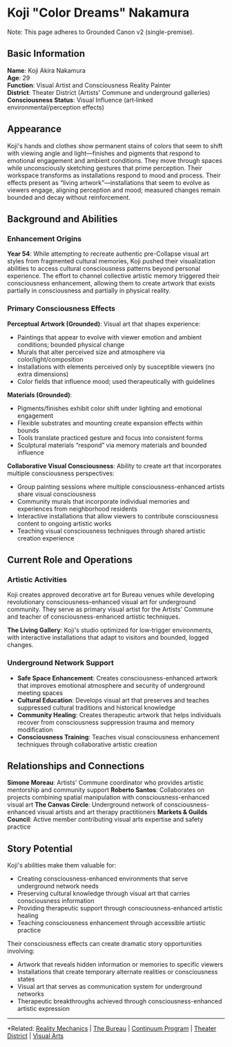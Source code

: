 # Koji "Color Dreams" Nakamura

Note: This page adheres to Grounded Canon v2 (single-premise).
## Basic Information

**Name**: Koji Akira Nakamura  
**Age**: 29  
**Function**: Visual Artist and Consciousness Reality Painter  
**District**: Theater District (Artists' Commune and underground galleries)  
**Consciousness Status**: Visual Influence (art‑linked environmental/perception effects)  

## Appearance

Koji's hands and clothes show permanent stains of colors that seem to shift with viewing angle and light—finishes and pigments that respond to emotional engagement and ambient conditions. They move through spaces while unconsciously sketching gestures that prime perception. Their workspace transforms as installations respond to mood and process. Their effects present as “living artwork”—installations that seem to evolve as viewers engage, aligning perception and mood; measured changes remain bounded and decay without reinforcement.

## Background and Abilities

### Enhancement Origins
**Year 54**: While attempting to recreate authentic pre-Collapse visual art styles from fragmented cultural memories, Koji pushed their visualization abilities to access cultural consciousness patterns beyond personal experience. The effort to channel collective artistic memory triggered their consciousness enhancement, allowing them to create artwork that exists partially in consciousness and partially in physical reality.

### Primary Consciousness Effects

**Perceptual Artwork (Grounded)**: Visual art that shapes experience:
- Paintings that appear to evolve with viewer emotion and ambient conditions; bounded physical change
- Murals that alter perceived size and atmosphere via color/light/composition
- Installations with elements perceived only by susceptible viewers (no extra dimensions)
- Color fields that influence mood; used therapeutically with guidelines

**Materials (Grounded)**:
- Pigments/finishes exhibit color shift under lighting and emotional engagement
- Flexible substrates and mounting create expansion effects within bounds
- Tools translate practiced gesture and focus into consistent forms
- Sculptural materials “respond” via memory materials and bounded influence

**Collaborative Visual Consciousness**: Ability to create art that incorporates multiple consciousness perspectives:
- Group painting sessions where multiple consciousness-enhanced artists share visual consciousness
- Community murals that incorporate individual memories and experiences from neighborhood residents
- Interactive installations that allow viewers to contribute consciousness content to ongoing artistic works
- Teaching visual consciousness techniques through shared artistic creation experience

## Current Role and Operations

### Artistic Activities
Koji creates approved decorative art for Bureau venues while developing revolutionary consciousness-enhanced visual art for underground community. They serve as primary visual artist for the Artists' Commune and teacher of consciousness-enhanced artistic techniques.

**The Living Gallery**: Koji's studio optimized for low‑trigger environments, with interactive installations that adapt to visitors and bounded, logged changes.

### Underground Network Support
- **Safe Space Enhancement**: Creates consciousness-enhanced artwork that improves emotional atmosphere and security of underground meeting spaces
- **Cultural Education**: Develops visual art that preserves and teaches suppressed cultural traditions and historical knowledge
- **Community Healing**: Creates therapeutic artwork that helps individuals recover from consciousness suppression trauma and memory modification
- **Consciousness Training**: Teaches visual consciousness enhancement techniques through collaborative artistic creation

## Relationships and Connections

**Simone Moreau**: Artists' Commune coordinator who provides artistic mentorship and community support
**Roberto Santos**: Collaborates on projects combining spatial manipulation with consciousness-enhanced visual art
**The Canvas Circle**: Underground network of consciousness-enhanced visual artists and art therapy practitioners
**Markets & Guilds Council**: Active member contributing visual arts expertise and safety practice

## Story Potential

Koji's abilities make them valuable for:
- Creating consciousness-enhanced environments that serve underground network needs
- Preserving cultural knowledge through visual art that carries consciousness information
- Providing therapeutic support through consciousness-enhanced artistic healing
- Teaching consciousness enhancement through accessible artistic practice

Their consciousness effects can create dramatic story opportunities involving:
- Artwork that reveals hidden information or memories to specific viewers
- Installations that create temporary alternate realities or consciousness states
- Visual art that serves as communication system for underground networks
- Therapeutic breakthroughs achieved through consciousness-enhanced artistic expression

---

*Related: [Reality Mechanics](../../reality_mechanics/README.md) | [The Bureau](../../factions/the_bureau.md) | [Continuum Program](../../entities/continuum.md) | [Theater District](../../locations/districts/theater_district.md) | [Visual Arts](../../culture/visual_arts.md)

